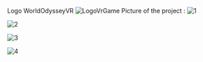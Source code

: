 Logo WorldOdysseyVR
![LogoVrGame](https://github.com/Nicoxgames/WorldOdysseyVR/assets/116258727/be9b7371-97c5-4e62-926f-05779810f7b3)
Picture of the project :
![1](https://github.com/Nicoxgames/WorldOdysseyVR/assets/116258727/cc043b1e-a107-4dd6-8c07-9ae80afef33c)


![2](https://github.com/Nicoxgames/WorldOdysseyVR/assets/116258727/a4dfdc90-12bf-413e-a01f-394a2bdaab27)


![3](https://github.com/Nicoxgames/WorldOdysseyVR/assets/116258727/c32dda22-7a61-4680-b355-89116136abd2)


![4](https://github.com/Nicoxgames/WorldOdysseyVR/assets/116258727/7e17a416-5894-4320-a713-7f981854551b)
